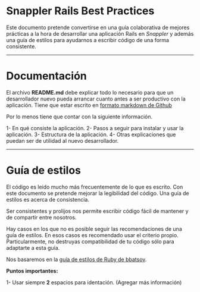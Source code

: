 # Snappler Rails Best Practices

Este documento pretende convertirse en una guía colaborativa de mejores prácticas
a la hora de desarrollar una aplicación Rails en _Snappler_ y además una guía de estilos
para ayudarnos a escribir código de una forma consistente.

-----------------------------

# Documentación

El archivo **README.md** debe explicar todo lo necesario para que
un desarrollador nuevo pueda arrancar cuanto antes a ser productivo con la aplicación.
Tiene que estar escrito en [formato markdown de Github](https://guides.github.com/features/mastering-markdown/)

Por lo menos tiene que contar con la siguiente información.

1- En qué consiste la aplicación.
2- Pasos a seguir para instalar y usar la aplicación.
3- Estructura de la aplicación.
4- Otras explicaciones que puedan ser de utilidad al nuevo desarrollador.


------------------------------

# Guía de estilos

El código es leido mucho más frecuentemente de lo que es escrito.
Con este documento se pretende mejorar la legibilidad del código.
Una guía de estilos es acerca de consistencia.

Ser consistentes y prolijos nos permite escribir código fácil de mantener y de compartir entre nosotros.

Hay casos en los que no es posible seguir las recomendaciones de una guía de estilos.
En esos casos es recomendado usar el criterio propio.
Particularmente, no destruyas compatibilidad de tu código sólo para adaptarte a esta guía.

Nos basaremos en la [guía de estilos de Ruby de bbatsov](https://github.com/bbatsov/ruby-style-guide).


**Puntos importantes:**

1- Usar siempre **2** espacios para identación.
(Agregar más información)

```
```
